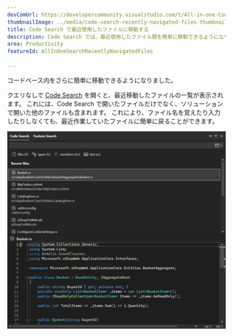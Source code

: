 ```yaml
---
devComUrl: https://developercommunity.visualstudio.com/t/All-in-one-Code-Search-should-support-re/10577370
thumbnailImage: ../media/code-search-recently-navigated-files-thumbnail.png
title: Code Search で最近使用したファイルに移動する
description: Code Search では、最近使用したファイル間を簡単に移動できるようになりました。
area: Productivity
featureId: AllInOneSearchRecentlyNavigatedFiles

---
```



コードベース内をさらに簡単に移動できるようになりました。 

クエリなしで [Code Search](vscmd://Edit.NavigateTo) を開くと、最近移動したファイルの一覧が表示されます。 これには、Code Search で開いたファイルだけでなく、ソリューションで開いた他のファイルも含まれます。 これにより、ファイル名を覚えたり入力したりしなくても、最近作業していたファイルに簡単に戻ることができます。

![クエリがない場合は最近のファイルが表示される](../media/code-search-recently-navigated-files.png)
